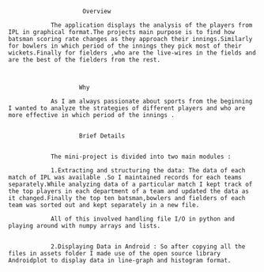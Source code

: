                          Overview 

                The application displays the analysis of the players from IPL in graphical format.The projects main purpose is to find how batsman scoring rate changes as they approach their innings.Similarly for bowlers in which period of the innings they pick most of their wickets.Finally for fielders ,who are the live-wires in the fields and are the best of the fielders from the rest.



             			Why 

             	As I am always passionate about sports from the beginning I wanted to analyze the strategies of different players and who are more effective in which period of the innings .


          				Brief Details


          		The mini-project is divided into two main modules :

          		1.Extracting and structuring the data: The data of each match of IPL was available .So I maintained records for each teams separately.While analyzing data of a particular match I kept track of the top players in each department of a team and updated the data as it changed.Finally the top ten batsman,bowlers and fielders of each team was sorted out and kept separately in a new file.

          		All of this involved handling file I/O in python and playing around with numpy arrays and lists.


          		2.Displaying Data in Android : So after copying all the files in assets folder I made use of the open source library Androidplot to display data in line-graph and histogram format.